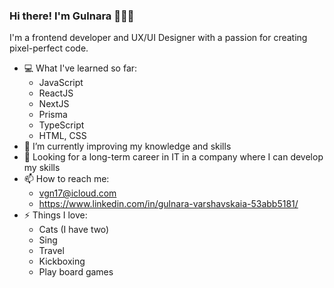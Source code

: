 ### Hi there! I'm Gulnara 👩🏻‍💻

 I'm a frontend developer and UX/UI Designer with a passion for creating pixel-perfect code.



- :computer: What I've learned so far:
  - JavaScript
  - ReactJS
  - NextJS
  - Prisma
  - TypeScript
  - HTML, CSS
- 🌱 I’m currently improving my knowledge and skills
- 🔭 Looking for a long-term career in IT in a company where I can develop my skills
- 📫 How to reach me:
  - vgn17@icloud.com
  - https://www.linkedin.com/in/gulnara-varshavskaia-53abb5181/
- ⚡ Things I love:
  - Cats (I have two)
  - Sing
  - Travel
  - Kickboxing
  - Play board games
